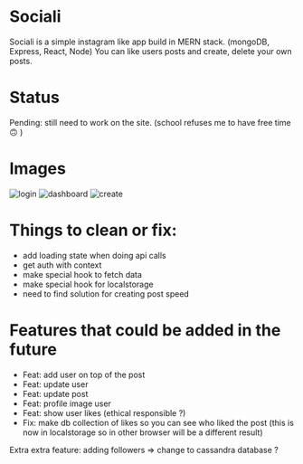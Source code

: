 # Sociali
Sociali is a simple instagram like app build in MERN stack. (mongoDB, Express, React, Node)
You can like users posts and create, delete your own posts.

# Status
Pending: still need to work on the site. (school refuses me to have free time 🙃 )

# Images
![login](https://user-images.githubusercontent.com/47187122/228641288-538615db-da52-4e35-9886-f891bd92221d.png)
![dashboard](https://user-images.githubusercontent.com/47187122/228641333-45538c16-6e20-4c0d-9419-1a950593985d.png)
![create](https://user-images.githubusercontent.com/47187122/228641383-d4df92ae-2aa9-496c-bcb6-2c577eccd16d.png)

# Things to clean or fix:
- add loading state when doing api calls
- get auth with context
- make special hook to fetch data
- make special hook for localstorage
- need to find solution for creating post speed


# Features that could be added in the future
- Feat: add user on top of the post
- Feat: update user
- Feat: update post
- Feat: profile image user
- Feat: show user likes (ethical responsible ?)
- Fix: make db collection of likes so you can see who liked the post (this is now in localstorage so in other browser will be a different result)

Extra extra feature: adding followers => change to cassandra database ?
